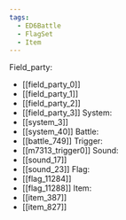 ```yaml
---
tags:
  - ED6Battle
  - FlagSet
  - Item
---
```

Field_party:
- [[field_party_0]]
- [[field_party_1]]
- [[field_party_2]]
- [[field_party_3]]
System:
- [[system_3]]
- [[system_40]]
Battle:
- [[battle_749]]
Trigger:
- [[m7313_trigger0]]
Sound:
- [[sound_17]]
- [[sound_23]]
Flag:
- [[flag_11284]]
- [[flag_11288]]
Item:
- [[item_387]]
- [[item_827]]
